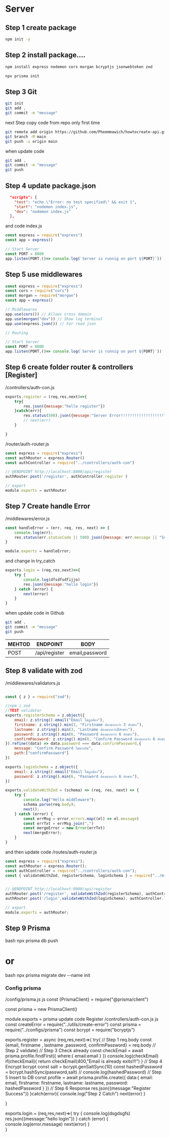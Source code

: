# Server

## Step 1 create package
```bash
npm init -y
```

## Step 2 install package....
```bash
npm install express nodemon cors morgan bcryptjs jsonwebtoken zod
```
```bash
npx prisma init
```
## Step 3 Git
```bash
git init
git add .
git commit -m "message"
```

next Step
copy code from repo
only first time
```bash
git remote add origin https://github.com/Pheemmawich/howtocreate-api.git
git branch -M main
git push -u origin main
```

when update code
```bash
git add .
git commit -m "message"
git push
```

## Step 4 update package.json
```json
  "scripts": {
    "test": "echo \"Error: no test specified\" && exit 1",
    "start": "nodemon index.js",
    "dev": "nodemon index.js"
  },
```

and code
index.js
```js
const express = require("express")
const app = express()

// Start Server
const PORT = 8000
app.listen(PORT,()=> console.log(`Server is runnig on port ${PORT}`))
```

## Step 5 use middlewares
```js
const express = require("express")
const cors = require("cors")
const morgan = require("morgan")
const app = express()

// Middlewares
app.use(cors()) // Allows cross domain
app.use(morgan("dev")) // Show log terminal
app.use(express.json()) // For read json

// Routing

// Start Server
const PORT = 8000
app.listen(PORT,()=> console.log(`Server is runnig on port ${PORT}`))
```

## Step 6 create folder router & controllers [Register]
/controllers/auth-con.js
```js
exports.register = (req,res,next)=>{
    try{
        res.json({message:"hello register"})
    }catch(err){
        res.status(500).json({message:"Server Error!!!!!!!!!!!!!!!!!!!"})
        // next(err)
    }

}
```
/router/auth-router.js
```js
const express = require("express")
const authRouter = express.Router()
const authController = require("../controllers/auth-con")

// @ENDPOINT http://localhost:8000/api/register
authRouter.post('/register', authController.register )

// export
module.exports = authRouter
```

## Step 7 Create handle Error
/middlewares/error.js
```js
const handleError = (err, req, res, next) => {
    console.log(err);
    res.status(err.statusCode || 500).json({message: err.message || "Something wrong"})
}

module.exports = handleError;
```
and change in try_catch
```js
exports.login = (req,res,next)=>{
    try {
        console.log(dfsdfsdfijjo)
        res.json({message:"hello login"})
    } catch (error) {
        next(error)
    }    
}
```

when update code in Github

```bash
git add .
git commit -m "message"
git push
```

|MEHTOD|ENDPOINT|BODY|
|-----|-----|-----|
POST|/api/register| email,password|


## Step 8 validate with zod

/middlewares/validators.js

```js

const { z } = require("zod");

//npm i zod
//TEST validator
exports.registerSchema = z.object({
    email: z.string().email("Email ไม่ถูกต้อง"),
    firstname: z.string().min(3, "Firstname ต้องมากกว่า 3 อักขระ"),
    lastname: z.string().min(3, "Lastname ต้องมากกว่า3อักขระ"),
    password: z.string().min(6, "Password ต้องมากกว่า 6 อักขระ"),
    confirmPassword: z.string().min(6, "Confirm Password ต้องมากกว่า 6 อักขระ")
}).refine((data) => data.password === data.confirmPassword,{
    message: "Confirm Password ไม่ตรงกัน",
    path:["confirmPassword"]
})

exports.loginSchema = z.object({
    email: z.string().email("Email ไม่ถูกต้อง"),
    password: z.string().min(6, "Password ต้องมากกว่า 6 อักขระ"),
})

exports.validateWithZod = (schema) => (req, res, next) => {
    try {
        console.log("Hello middleware");
        schema.parse(req.body);
        next();
    } catch (error) {
        const errMsg = error.errors.map((el) => el.message)
        const errTxt = errMsg.join(",")
        const mergeError = new Error(errTxt)
        next(mergeError);
    }
}


```

and then update code
/routes/auth-router.js

```js
const express = require("express");
const authRouter = express.Router();
const authController = require("../controllers/auth-con");
const { validateWithZod, registerSchema, loginSchema } = require("../middlewares.js/validator");


// @ENDPOINT http://localhost:8000/api/register
authRouter.post('/register', validateWithZod(registerSchema), authController.register );
authRouter.post('/login',validateWithZod(loginSchema), authController.login );

// export
module.exports = authRouter;
```
## Step 9 Prisma

bash
npx prisma db push
# or
bash
npx prisma migrate dev --name init

### Config prisma
/config/prisma.js
js
const {PrismaClient} = require("@prisma/client")

const prisma = new PrismaClient()

module.exports = prisma
update code
Register
/controllers/auth-con.js
js
const createError = require("../utils/create-error")
const prisma = require("../configs/prisma")
const bcrypt = require("bcryptjs")

exports.register = async (req,res,next)=>{
    try{
        // Step 1 req.body
        const {email, firstname , lastname ,password, confirmPassword} = req.body
        // Step 2 validate}
        // Step 3 Check already
        const checkEmail = await prisma.profile.findFirst({
            where:{
                email:email
            }
        })
        console.log(checkEmail)
        if(checkEmail){
            return checkEmail(400,"Email is already exits!!!")
        }
        // Step 4 Encrypt bcrypt
        const salt = bcrypt.genSaltSync(10)
        const hashedPassword = bcrypt.hashSync(password,salt)
        // console.log(hashedPassword)
        // Step 5 Insert to DB
        const profile = await prisma.profile.create({
            data:{
                email: email,
                firstname: firstname,
                lastname: lastname,
                password: hashedPassword
            }
        })
        // Step 6 Response
        res.json({message:"Register Success"})
    }catch(error){
        console.log("Step 2 Catch")
        next(error)
    }

}

exports.login = (req,res,next)=>{
    try {
        console.log(dsgdsgfs)
        res.json({message:"hello login"})
    } catch (error) {
        console.log(error.message)
        next(error)
    }    
}